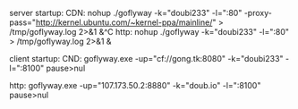 server startup:
CDN:
nohup ./goflyway -k="doubi233" -l=":80" -proxy-pass="http://kernel.ubuntu.com/~kernel-ppa/mainline/" > /tmp/goflyway.log 2>&1 &^C
http:
nohup ./goflyway -k="doubi233" -l=":80" > /tmp/goflyway.log 2>&1 &


client startup:
CND:
goflyway.exe -up="cf://gong.tk:8080" -k="doubi233" -l=":8100" 
pause>nul


http:
goflyway.exe -up="107.173.50.2:8880" -k="doub.io" -l=":8100" 
pause>nul





